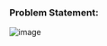 ### Problem Statement:

![image](https://user-images.githubusercontent.com/35657846/176741442-16111467-c671-422b-b86d-ef7340462955.png)
